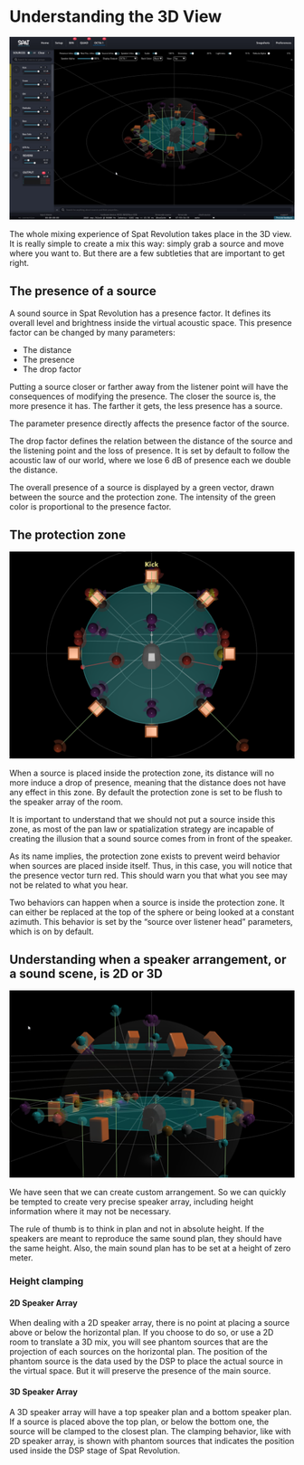 # Understanding the 3D View

![](include/3DView.png)


The whole mixing experience of Spat Revolution takes place in the 3D view. It is really simple to create a mix this way: simply grab a source and move where you want to. But there are a few subtleties that are important to get right.

## The presence of a source

A sound source in Spat Revolution has a presence factor. It defines its overall level and brightness inside the virtual acoustic space. This presence factor can be changed by many parameters:

- The distance
- The presence
- The drop factor

Putting a source closer or farther away from the listener point will have the consequences of modifying the presence. The closer the source is, the more presence it has. The farther it gets, the less presence has a source.

The parameter presence directly affects the presence factor of the source.

The drop factor defines the relation between the distance of the source and the listening point and the loss of presence. It is set by default to follow the acoustic law of our world, where we lose 6 dB of presence each we double the distance.

The overall presence of a source is displayed by a green vector, drawn between the source and the protection zone. The intensity of the green color is proportional to the presence factor. 

## The protection zone

![](include/3DView_ProtectionZone.png)

When a source is placed inside the protection zone, its distance will no more induce a drop of presence, meaning that the distance does not have any effect in this zone. By default the protection zone is set to be flush to the speaker array of the room.

It is important to understand that we should not put a source inside this zone, as most of the pan law or spatialization strategy are incapable of creating the illusion that a sound source comes from in front of the speaker.

As its name implies, the protection zone exists to prevent weird behavior when sources are placed inside itself. Thus, in this case, you will notice that the presence vector turn red. This should warn you that what you see may not be related to what you hear.

Two behaviors can happen when a source is inside the protection zone. It can either be replaced at the top of the sphere or being looked at a constant azimuth. This behavior is set by the “source over listener head” parameters, which is on by default.

## Understanding when a speaker arrangement, or a sound scene, is 2D or 3D

![](include/3DView_TopChannels.png)

We have seen that we can create custom arrangement. So we can quickly be tempted to create very precise speaker array, including height information where it may not be necessary.

The rule of thumb is to think in plan and not in absolute height. If the speakers are meant to reproduce the same sound plan, they should have the same height. Also, the main sound plan has to be set at a height of zero meter.

### Height clamping

#### 2D Speaker Array

When dealing with a 2D speaker array, there is no point at placing a source above or below the horizontal plan. If you choose to do so, or use a 2D room to translate a 3D mix, you will see phantom sources that are the projection of each sources on the horizontal plan. The position of the phantom source is the data used by the DSP to place the actual source in the virtual space. But it will preserve the presence of the main source.

#### 3D Speaker Array

A 3D speaker array will have a top speaker plan and a bottom speaker plan. If a source is placed above the top plan, or below the bottom one, the source will be clamped to the closest plan. The clamping behavior, like with 2D speaker array, is shown with phantom sources that indicates the position used inside the DSP stage of Spat Revolution.